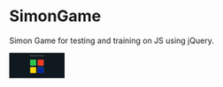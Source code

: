 # SimonGame
Simon Game for testing and training on JS using jQuery.

<img src="images/preview.png" width="100"> 

